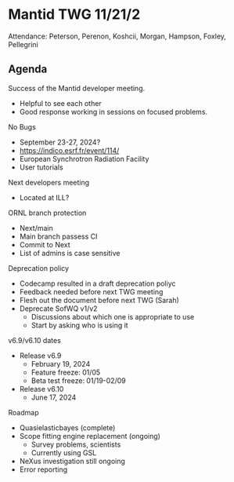 # Mantid TWG 11/21/2
Attendance:
Peterson, Perenon, Koshcii, Morgan, Hampson, Foxley, Pellegrini


## Agenda
Success of the Mantid developer meeting.
- Helpful to see each other
- Good response working in sessions on focused problems.

No Bugs
- September 23-27, 2024?
- https://indico.esrf.fr/event/114/
- European Synchrotron Radiation Facility
- User tutorials

Next developers meeting
- Located at ILL?
  
ORNL branch protection
- Next/main
- Main branch passess CI
- Commit to Next
- List of admins is case sensitive
  
Deprecation policy
- Codecamp resulted in a draft deprecation poliyc
- Feedback needed before next TWG meeting
- Flesh out the document before next TWG (Sarah)
- Deprecate SofWQ v1/v2
  - Discussions about which one is appropriate to use
  - Start by asking who is using it
    
v6.9/v6.10 dates
- Release v6.9
   - February 19, 2024
   - Feature freeze: 01/05
   - Beta test freeze: 01/19-02/09
- Release v6.10
   - June 17, 2024
     
Roadmap
- Quasielasticbayes (complete)
- Scope fitting engine replacement (ongoing)
  - Survey problems, scientists
  - Currently using GSL
- NeXus investigation still ongoing
- Error reporting
